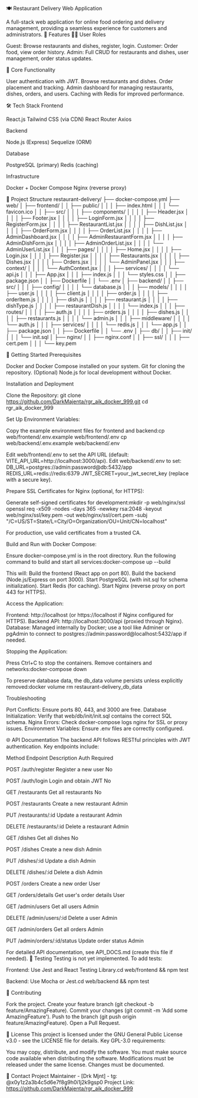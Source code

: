 🍽️ Restaurant Delivery Web Application

A full-stack web application for online food ordering and delivery management, providing a seamless experience for customers and administrators.
🌟 Features
👨‍🍳 User Roles

Guest: Browse restaurants and dishes, register, login.
Customer: Order food, view order history.
Admin: Full CRUD for restaurants and dishes, user management, order status updates.

🚀 Core Functionality

User authentication with JWT.
Browse restaurants and dishes.
Order placement and tracking.
Admin dashboard for managing restaurants, dishes, orders, and users.
Caching with Redis for improved performance.

🛠️ Tech Stack
Frontend

React.js
Tailwind CSS (via CDN)
React Router
Axios

Backend

Node.js (Express)
Sequelize (ORM)

Database

PostgreSQL (primary)
Redis (caching)

Infrastructure

Docker + Docker Compose
Nginx (reverse proxy)

📂 Project Structure
restaurant-delivery/
├── docker-compose.yml
├── web/
│   ├── frontend/
│   │   ├── public/
│   │   │   ├── index.html
│   │   │   └── favicon.ico
│   │   ├── src/
│   │   │   ├── components/
│   │   │   │   ├── Header.jsx
│   │   │   │   ├── Footer.jsx
│   │   │   │   ├── LoginForm.jsx
│   │   │   │   ├── RegisterForm.jsx
│   │   │   │   ├── RestaurantList.jsx
│   │   │   │   ├── DishList.jsx
│   │   │   │   ├── OrderForm.jsx
│   │   │   │   ├── OrderList.jsx
│   │   │   │   ├── AdminDashboard.jsx
│   │   │   │   ├── AdminRestaurantForm.jsx
│   │   │   │   ├── AdminDishForm.jsx
│   │   │   │   ├── AdminOrderList.jsx
│   │   │   │   └── AdminUserList.jsx
│   │   │   ├── pages/
│   │   │   │   ├── Home.jsx
│   │   │   │   ├── Login.jsx
│   │   │   │   ├── Register.jsx
│   │   │   │   ├── Restaurants.jsx
│   │   │   │   ├── Dishes.jsx
│   │   │   │   ├── Orders.jsx
│   │   │   │   └── AdminPanel.jsx
│   │   │   ├── context/
│   │   │   │   └── AuthContext.jsx
│   │   │   ├── services/
│   │   │   │   └── api.js
│   │   │   ├── App.jsx
│   │   │   ├── index.js
│   │   │   └── styles.css
│   │   ├── package.json
│   │   ├── Dockerfile
│   │   └── .env
│   ├── backend/
│   │   ├── src/
│   │   │   ├── config/
│   │   │   │   └── database.js
│   │   │   ├── models/
│   │   │   │   ├── user.js
│   │   │   │   ├── client.js
│   │   │   │   ├── order.js
│   │   │   │   ├── orderItem.js
│   │   │   │   ├── dish.js
│   │   │   │   ├── restaurant.js
│   │   │   │   ├── dishType.js
│   │   │   │   ├── restaurantDish.js
│   │   │   │   └── index.js
│   │   │   ├── routes/
│   │   │   │   ├── auth.js
│   │   │   │   ├── orders.js
│   │   │   │   ├── dishes.js
│   │   │   │   ├── restaurants.js
│   │   │   │   └── admin.js
│   │   │   ├── middleware/
│   │   │   │   └── auth.js
│   │   │   ├── services/
│   │   │   │   └── redis.js
│   │   │   └── app.js
│   │   ├── package.json
│   │   ├── Dockerfile
│   │   └── .env
│   ├── db/
│   │   ├── init/
│   │   │   └── init.sql
│   ├── nginx/
│   │   ├── nginx.conf
│   │   ├── ssl/
│   │   │   ├── cert.pem
│   │   │   └── key.pem

🚀 Getting Started
Prerequisites

Docker and Docker Compose installed on your system.
Git for cloning the repository.
(Optional) Node.js for local development without Docker.

Installation and Deployment

Clone the Repository:
git clone https://github.com/DarkMajenta/rgr_aik_docker_999.git
cd rgr_aik_docker_999


Set Up Environment Variables:

Copy the example environment files for frontend and backend:cp web/frontend/.env.example web/frontend/.env
cp web/backend/.env.example web/backend/.env


Edit web/frontend/.env to set the API URL (default: VITE_API_URL=http://localhost:3000/api).
Edit web/backend/.env to set:
DB_URL=postgres://admin:password@db:5432/app
REDIS_URL=redis://redis:6379
JWT_SECRET=your_jwt_secret_key (replace with a secure key).




Prepare SSL Certificates for Nginx (optional, for HTTPS):

Generate self-signed certificates for development:mkdir -p web/nginx/ssl
openssl req -x509 -nodes -days 365 -newkey rsa:2048 -keyout web/nginx/ssl/key.pem -out web/nginx/ssl/cert.pem -subj "/C=US/ST=State/L=City/O=Organization/OU=Unit/CN=localhost"


For production, use valid certificates from a trusted CA.


Build and Run with Docker Compose:

Ensure docker-compose.yml is in the root directory.
Run the following command to build and start all services:docker-compose up --build


This will:
Build the frontend (React app on port 80).
Build the backend (Node.js/Express on port 3000).
Start PostgreSQL (with init.sql for schema initialization).
Start Redis (for caching).
Start Nginx (reverse proxy on port 443 for HTTPS).




Access the Application:

Frontend: http://localhost (or https://localhost if Nginx configured for HTTPS).
Backend API: http://localhost:3000/api (proxied through Nginx).
Database: Managed internally by Docker; use a tool like Adminer or pgAdmin to connect to postgres://admin:password@localhost:5432/app if needed.


Stopping the Application:

Press Ctrl+C to stop the containers.
Remove containers and networks:docker-compose down


To preserve database data, the db_data volume persists unless explicitly removed:docker volume rm restaurant-delivery_db_data





Troubleshooting

Port Conflicts: Ensure ports 80, 443, and 3000 are free.
Database Initialization: Verify that web/db/init/init.sql contains the correct SQL schema.
Nginx Errors: Check docker-compose logs nginx for SSL or proxy issues.
Environment Variables: Ensure .env files are correctly configured.

🌐 API Documentation
The backend API follows RESTful principles with JWT authentication. Key endpoints include:



Method
Endpoint
Description
Auth Required



POST
/auth/register
Register a new user
No


POST
/auth/login
Login and obtain JWT
No


GET
/restaurants
Get all restaurants
No


POST
/restaurants
Create a new restaurant
Admin


PUT
/restaurants/:id
Update a restaurant
Admin


DELETE
/restaurants/:id
Delete a restaurant
Admin


GET
/dishes
Get all dishes
No


POST
/dishes
Create a new dish
Admin


PUT
/dishes/:id
Update a dish
Admin


DELETE
/dishes/:id
Delete a dish
Admin


POST
/orders
Create a new order
User


GET
/orders/details
Get user's order details
User


GET
/admin/users
Get all users
Admin


DELETE
/admin/users/:id
Delete a user
Admin


GET
/admin/orders
Get all orders
Admin


PUT
/admin/orders/:id/status
Update order status
Admin


For detailed API documentation, see API_DOCS.md (create this file if needed).
🧪 Testing
Testing is not yet implemented. To add tests:

Frontend: Use Jest and React Testing Library.cd web/frontend && npm test


Backend: Use Mocha or Jest.cd web/backend && npm test



🤝 Contributing

Fork the project.
Create your feature branch (git checkout -b feature/AmazingFeature).
Commit your changes (git commit -m 'Add some AmazingFeature').
Push to the branch (git push origin feature/AmazingFeature).
Open a Pull Request.

📄 License
This project is licensed under the GNU General Public License v3.0 - see the LICENSE file for details.
Key GPL-3.0 requirements:

You may copy, distribute, and modify the software.
You must make source code available when distributing the software.
Modifications must be released under the same license.
Changes must be documented.

📧 Contact
Project Maintainer - [Drk Mjnt] - tg: @x0y1z2a3b4c5d6e7f8g9h0i1j2k9gsp0
Project Link: https://github.com/DarkMajenta/rgr_aik_docker_999
